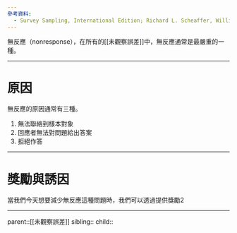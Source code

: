 ```yaml
---
參考資料:
  - Survey Sampling, International Edition; Richard L. Scheaffer, William Mendenhall. III
---
```

無反應（nonresponse），在所有的[[未觀察誤差]]中，無反應通常是最嚴重的一種。

- - -
# 原因
無反應的原因通常有三種。

1. 無法聯絡到樣本對象
2. 回應者無法對問題給出答案
3. 拒絕作答
- - -
# 獎勵與誘因
當我們今天想要減少無反應這種問題時，我們可以透過提供獎勵2
- - -
parent::[[未觀察誤差]]
sibling::
child::
